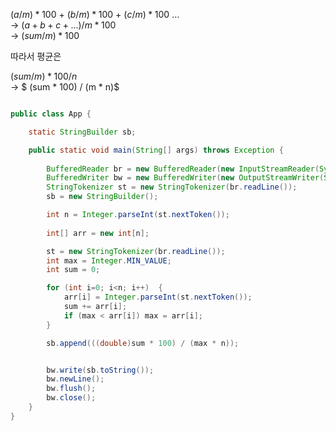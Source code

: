 

$(a/m) * 100$ + $(b/m) * 100$ + $(c/m) * 100$ ... <br>
-> $(a+b+c+...)/m * 100$ <br>
-> $(sum/m) * 100$

따라서 평균은 

$(sum/m) * 100 / n$ <br>
-> $ (sum * 100) / (m * n)$


``` java

public class App {

    static StringBuilder sb;

    public static void main(String[] args) throws Exception {
        
        BufferedReader br = new BufferedReader(new InputStreamReader(System.in));
        BufferedWriter bw = new BufferedWriter(new OutputStreamWriter(System.out));
        StringTokenizer st = new StringTokenizer(br.readLine());
        sb = new StringBuilder();

        int n = Integer.parseInt(st.nextToken());
        
        int[] arr = new int[n];

        st = new StringTokenizer(br.readLine());
        int max = Integer.MIN_VALUE;
        int sum = 0;

        for (int i=0; i<n; i++)  { 
            arr[i] = Integer.parseInt(st.nextToken());
            sum += arr[i];
            if (max < arr[i]) max = arr[i];
        }

        sb.append(((double)sum * 100) / (max * n));


        bw.write(sb.toString());
        bw.newLine();
        bw.flush();
        bw.close();
    }
}

```